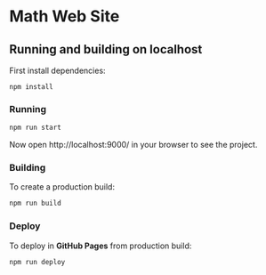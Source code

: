 # Math Web Site

## Running and building on localhost

First install dependencies:

```
npm install
```

### Running

```sh
npm run start
```

Now open http://localhost:9000/ in your browser to see the project.

### Building

To create a production build:

```sh
npm run build
```

### Deploy

To deploy in **GitHub Pages** from production build:

```sh
npm run deploy
```
